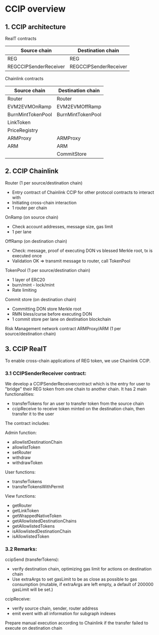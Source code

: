 # CCIP overview

## 1. CCIP architecture

RealT contracts

| Source chain          | Destination chain     |
| --------------------- | --------------------- |
| REG                   | REG                   |
| REGCCIPSenderReceiver | REGCCIPSenderReceiver |

Chainlink contracts

| Source chain      | Destination chain |
| ----------------- | ----------------- |
| Router            | Router            |
| EVM2EVMOnRamp     | EVM2EVMOffRamp    |
| BurnMintTokenPool | BurnMintTokenPool |
| LinkToken         |                   |
| PriceRegistry     |                   |
| ARMProxy          | ARMProxy          |
| ARM               | ARM               |
|                   | CommitStore       |

## 2. CCIP Chainlink

Router (1 per source/destination chain)

- Entry contract of Chainlink CCIP for other protocol contracts to interact with
- Initiating cross-chain interaction
- 1 router per chain

OnRamp (on source chain)

- Check account addresses, message size, gas limit
- 1 per lane

OffRamp (on destination chain)

- Check: message, proof of executing DON vs blessed Merkle root, tx is executed once
- Validation OK => transmit message to router, call TokenPool

TokenPool (1 per source/destination chain)

- 1 layer of ERC20
- burn/mint - lock/mint
- Rate limiting

Commit store (on destination chain)

- Committing DON store Merkle root
- RMN bless/curse before executing DON
- 1 commit store per lane on destination blockchain

Risk Management network contract
ARMProxy/ARM (1 per source/destination chain)

## 3. CCIP RealT

To enable cross-chain applications of REG token, we use Chainlink CCIP.

### 3.1 CCIPSenderReceiver contract:

We develop a CCIPSenderReceivercontract which is the entry for user to "bridge" their REG token from one chain to another chain. It has 2 main functionalities:

- transferTokens for an user to transfer token from the source chain
- ccipReceive to receive token minted on the destination chain, then transfer it to the user

The contract includes:

Admin function:

- allowlistDestinationChain
- allowlistToken
- setRouter
- withdraw
- withdrawToken

User functions:

- transferTokens
- transferTokensWithPermit

View functions:

- getRouter
- getLinkToken
- getWrappedNativeToken
- getAllowlistedDestinationChains
- getAllowlistedTokens
- isAllowlistedDestinationChain
- isAllowlistedToken

### 3.2 Remarks:

ccipSend (transferTokens):

- verify destination chain, optimizing gas limit for actions on destination chain
- Use extraArgs to set gasLimit to be as close as possible to gas consumption (mutable, if extraArgs are left empty, a default of 200000 gasLimit will be set.)

ccipReceive:

- verify source chain, sender, router address
- emit event with all information for subgraph indexes

Prepare manual execution according to Chainlink if the transfer failed to execute on destination chain
